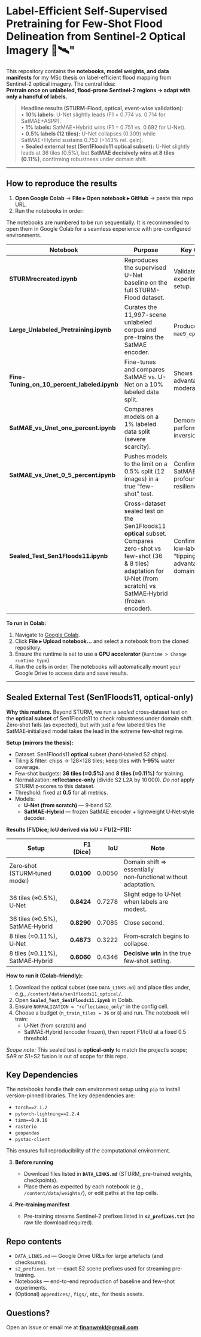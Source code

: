 # Label-Efficient Self-Supervised Pretraining for Few-Shot Flood Delineation from Sentinel-2 Optical Imagery 🌊🛰️"

This repository contains the **notebooks, model weights, and data manifests** for my MSc thesis on label-efficient flood mapping from Sentinel-2 optical imagery. The central idea:  
**Pretrain once on unlabeled, flood-prone Sentinel-2 regions → adapt with only a handful of labels.**

> **Headline results (STURM-Flood, optical, event-wise validation):**  
> • **10% labels:** U-Net slightly leads (F1 = 0.774 vs. 0.714 for SatMAE+ASPP).  
> • **1% labels:** SatMAE+Hybrid wins (F1 = 0.751 vs. 0.692 for U-Net).  
> • **0.5% labels (12 tiles):** U-Net collapses (0.309) while SatMAE+Hybrid sustains 0.752 (+143% rel. gain).  
> • **Sealed external test (Sen1Floods11 optical subset):** U-Net slightly leads at 36 tiles (0.5%), but **SatMAE decisively wins at 8 tiles (0.11%)**, confirming robustness under domain shift.

---

## How to reproduce the results

1. **Open Google Colab** → **File ▸ Open notebook ▸ GitHub** → paste this repo URL.
2. Run the notebooks in order:

The notebooks are numbered to be run sequentially. It is recommended to open them in Google Colab for a seamless experience with pre-configured environments.

| Notebook                                        | Purpose                                                                          | Key Outcome                               |
| ----------------------------------------------- | -------------------------------------------------------------------------------- | ----------------------------------------- |
| **STURMrecreated.ipynb**          | Reproduces the supervised U-Net baseline on the full STURM-Flood dataset.        | Validates the experimental setup.         |
| **Large_Unlabeled_Pretraining.ipynb**         | Curates the 11,997-scene unlabeled corpus and pre-trains the SatMAE encoder.     | Produces `mae9_epoch20.ckpt`.             |
| **Fine-Tuning_on_10_percent_labeled.ipynb**               | Fine-tunes and compares SatMAE vs. U-Net on a 10% labeled data split.            | Shows U-Net's advantage with moderate data. |
| **SatMAE_vs_Unet_one_percent.ipynb**                | Compares models on a 1% labeled data split (severe scarcity).                    | Demonstrates the performance inversion.     |
| **SatMAE_vs_Unet_0_5_percent.ipynb**      | Pushes models to the limit on a 0.5% split (12 images) in a true "few-shot" test. | Confirms SatMAE's profound resilience.      |
| **Sealed_Test_Sen1Floods11.ipynb** | Cross-dataset sealed test on the Sen1Floods11 **optical** subset. Compares zero-shot vs few-shot (36 & 8 tiles) adaptation for U‑Net (from scratch) vs SatMAE‑Hybrid (frozen encoder). | Confirms the low‑label “tipping‑point” advantage under domain shift. |


**To run in Colab:**
1.  Navigate to [Google Colab](https://colab.research.google.com/).
2.  Click **File ▸ Upload notebook...** and select a notebook from the cloned repository.
3.  Ensure the runtime is set to use a **GPU accelerator** (`Runtime > Change runtime type`).
4.  Run the cells in order. The notebooks will automatically mount your Google Drive to access data and save results.

---

## Sealed External Test (Sen1Floods11, optical-only)

**Why this matters.** Beyond STURM, we run a *sealed* cross‑dataset test on the **optical subset** of Sen1Floods11 to check robustness under domain shift. Zero‑shot fails (as expected), but with just a few labeled tiles the SatMAE‑initialized model takes the lead in the extreme few‑shot regime.

**Setup (mirrors the thesis):**
- Dataset: Sen1Floods11 **optical** subset (hand‑labeled S2 chips).  
- Tiling & filter: chips → 128×128 tiles; keep tiles with **1–95%** water coverage.  
- Few‑shot budgets: **36 tiles (≈0.5%)** and **8 tiles (≈0.11%)** for training.  
- Normalization: **reflectance-only** (divide S2 L2A by 10 000). *Do not* apply STURM z‑scores to this dataset.  
- Threshold: fixed at **0.5** for all metrics.  
- Models: 
  - **U‑Net (from scratch)** — 9‑band S2.
  - **SatMAE‑Hybrid** — frozen SatMAE encoder + lightweight U‑Net‑style decoder.

**Results (F1/Dice; IoU derived via IoU = F1/(2−F1)):**

| Setup | F1 (Dice) | IoU | Note |
| --- | ---: | ---: | --- |
| Zero‑shot (STURM‑tuned model) | **0.0100** | 0.0050 | Domain shift ⇒ essentially non‑functional without adaptation. |
| 36 tiles (≈0.5%), U‑Net | **0.8424** | 0.7278 | Slight edge to U‑Net when labels are modest. |
| 36 tiles (≈0.5%), SatMAE‑Hybrid | **0.8290** | 0.7085 | Close second. |
| 8 tiles (≈0.11%), U‑Net | **0.4873** | 0.3222 | From‑scratch begins to collapse. |
| 8 tiles (≈0.11%), SatMAE‑Hybrid | **0.6060** | 0.4346 | **Decisive win** in the true few‑shot setting. |

**How to run it (Colab-friendly):**
1. Download the optical subset (see `DATA_LINKS.md`) and place tiles under, e.g., `/content/data/sen1floods11_optical/`.
2. Open **`Sealed_Test_Sen1Floods11.ipynb`** in Colab.
3. Ensure `NORMALIZATION = "reflectance_only"` in the config cell.
4. Choose a budget (`n_train_tiles = 36` or `8`) and run. The notebook will train:
   - U‑Net (from scratch) and
   - SatMAE‑Hybrid (encoder frozen),
   then report F1/IoU at a fixed 0.5 threshold.

*Scope note:* This sealed test is **optical‑only** to match the project’s scope; SAR or S1+S2 fusion is out of scope for this repo.


## Key Dependencies

The notebooks handle their own environment setup using `pip` to install version-pinned libraries. The key dependencies are:
-   `torch==2.1.2`
-   `pytorch-lightning==2.2.4`
-   `timm==0.9.16`
-   `rasterio`
-   `geopandas`
-   `pystac-client`

This ensures full reproducibility of the computational environment.

3. **Before running**  
   - Download files listed in **`DATA_LINKS.md`** (STURM, pre-trained weights, checkpoints).  
   - Place them as expected by each notebook (e.g., `/content/data/weights/`), or edit paths at the top cells.

4. **Pre-training manifest**  
   - Pre-training streams Sentinel-2 prefixes listed in **`s2_prefixes.txt`** (no raw tile download required).
  


## Repo contents

- `DATA_LINKS.md` — Google Drive URLs for large artefacts (and checksums).  
- `s2_prefixes.txt` — exact S2 scene prefixes used for streaming pre-training.  
- Notebooks — end-to-end reproduction of baseline and few-shot experiments.  
- (Optional) `appendices/`, `figs/`, etc., for thesis assets.

## Questions?

Open an issue or email me at **finanwmkl@gmail.com**.

